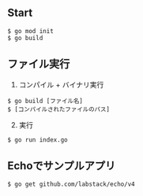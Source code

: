 ## Start
```
$ go mod init
$ go build
```

## ファイル実行
1. コンパイル + バイナリ実行
```
$ go build [ファイル名]
$ [コンパイルされたファイルのパス]
```
2. 実行
```
$ go run index.go
```

## Echoでサンプルアプリ
```
$ go get github.com/labstack/echo/v4
```
